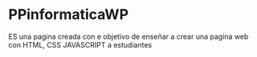 # PPinformaticaWP
ES una pagina creada con e objetivo de enseñar a crear una pagina web con HTML, CSS JAVASCRIPT  a estudiantes 
